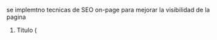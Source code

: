 se implemtno tecnicas de SEO  on-page para mejorar la visibilidad de la pagina 
1. Título (<title>) único y descriptivo: Se usó "MANACO - Calzado que impulsa tu paso" para reflejar la marca y propósito.

2. Meta descripción optimizada: Se incluyó una meta description clara (menos de 160 caracteres), que resume el contenido del sitio para motores de búsqueda.

3. Etiquetas Open Graph: Se agregaron las propiedades og:title, og:description y og:image para mejorar cómo se comparte el sitio en redes sociales.

4. Coherencia entre H1 y título: El <title> y el <h1> ("Calzado que impulsa tu paso") mantienen coherencia temática.

5. Carga rápida y estructura clara: Uso de etiquetas semánticas y carga de imágenes optimizada con loading="lazy".